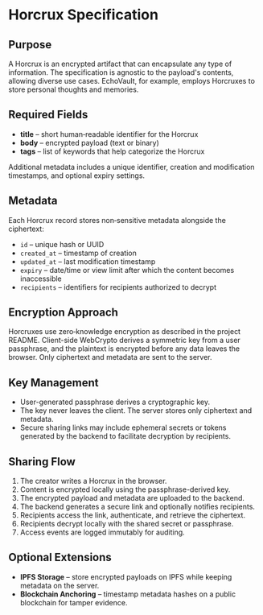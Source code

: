 # Horcrux Specification

## Purpose
A Horcrux is an encrypted artifact that can encapsulate any type of information. The specification is agnostic to the payload's contents, allowing diverse use cases. EchoVault, for example, employs Horcruxes to store personal thoughts and memories.

## Required Fields
- **title** – short human‑readable identifier for the Horcrux
- **body** – encrypted payload (text or binary)
- **tags** – list of keywords that help categorize the Horcrux

Additional metadata includes a unique identifier, creation and modification timestamps, and optional expiry settings.

## Metadata
Each Horcrux record stores non‑sensitive metadata alongside the ciphertext:
- `id` – unique hash or UUID
- `created_at` – timestamp of creation
- `updated_at` – last modification timestamp
- `expiry` – date/time or view limit after which the content becomes inaccessible
- `recipients` – identifiers for recipients authorized to decrypt

## Encryption Approach
Horcruxes use zero‑knowledge encryption as described in the project README. Client-side WebCrypto derives a symmetric key from a user passphrase, and the plaintext is encrypted before any data leaves the browser. Only ciphertext and metadata are sent to the server.

## Key Management
- User-generated passphrase derives a cryptographic key.
- The key never leaves the client. The server stores only ciphertext and metadata.
- Secure sharing links may include ephemeral secrets or tokens generated by the backend to facilitate decryption by recipients.

## Sharing Flow
1. The creator writes a Horcrux in the browser.
2. Content is encrypted locally using the passphrase-derived key.
3. The encrypted payload and metadata are uploaded to the backend.
4. The backend generates a secure link and optionally notifies recipients.
5. Recipients access the link, authenticate, and retrieve the ciphertext.
6. Recipients decrypt locally with the shared secret or passphrase.
7. Access events are logged immutably for auditing.

## Optional Extensions
- **IPFS Storage** – store encrypted payloads on IPFS while keeping metadata on the server.
- **Blockchain Anchoring** – timestamp metadata hashes on a public blockchain for tamper evidence.
